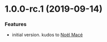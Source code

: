<a name="1.0.0-rc.1"></a>
# 1.0.0-rc.1 (2019-09-14)

### Features

* initial version. kudos to [Noël Macé](https://github.com/noelmace)
